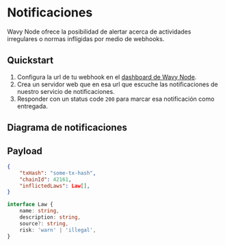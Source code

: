 # Notificaciones
Wavy Node ofrece la posibilidad de alertar acerca de actividades irregulares o normas infligidas por medio de webhooks.

## Quickstart
1. Configura la url de tu webhook en el [dashboard de Wavy Node](https://wavynode.com/dashboard).
2. Crea un servidor web que en esa url que escuche las notificaciones de nuestro servicio de notificaciones.
3. Responder con un status code `200` para marcar esa notificación como entregada. 

## Diagrama de notificaciones

## Payload
```json 
{
    "txHash": "some-tx-hash",
    "chainId": 42161,
    "inflictedLaws": Law[],
}
```
```typescript title="Estructura de datos"
interface Law {
    name: string,
    description: string,
    source?: string,
    risk: 'warn' | 'illegal',
}
```
